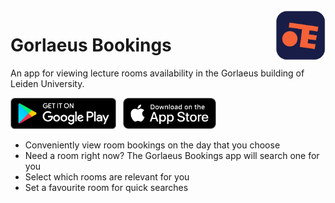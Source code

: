 <img align="right" src="resources/app-icon.png" alt="Gorlaeus Bookings" height="80"/>

# Gorlaeus Bookings

An app for viewing lecture rooms availability in the Gorlaeus building of Leiden University.

[<img src="resources/google-play-badge.png" alt="Get it on Google Play" height="50"/>](https://play.google.com/store/apps/details?id=nl.floragr.gorlaeus_bookings)
&nbsp;
[<img src="resources/appstore-badge.png" alt="Download on the App Store" height="50"/>](https://apps.apple.com/app/gorlaeus-bookings/id6443661753)

- Conveniently view room bookings on the day that you choose
- Need a room right now? The Gorlaeus Bookings app will search one for you
- Select which rooms are relevant for you
- Set a favourite room for quick searches
